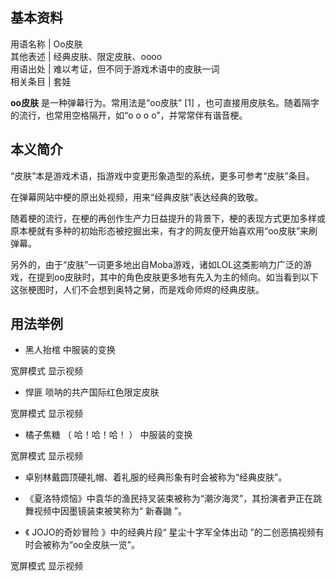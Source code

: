 **基本资料**  
---  
用语名称  |  Oo皮肤   
其他表述  |  经典皮肤、限定皮肤、oooo   
用语出处  |  难以考证，但不同于游戏术语中的皮肤一词   
相关条目  |  套娃   
  
**oo皮肤** 是一种弹幕行为。常用法是“oo皮肤”  [1]  ，也可直接用皮肤名。随着隔字的流行，也常用空格隔开，如“o o o
o”，并常常伴有谐音梗。

##  本义简介

“皮肤”本是游戏术语，指游戏中变更形象造型的系统，更多可参考“皮肤”条目。

在弹幕网站中梗的原出处视频，用来“经典皮肤”表达经典的致敬。

随着梗的流行，在梗的再创作生产力日益提升的背景下，梗的表现方式更加多样或原本梗就有多种的初始形态被挖掘出来，有才的网友便开始喜欢用“oo皮肤”来刷弹幕。

另外的，由于“皮肤”一词更多地出自Moba游戏，诸如LOL这类影响力广泛的游戏，在提到oo皮肤时，其中的角色皮肤更多地有先入为主的倾向。如当看到以下这张梗图时，人们不会想到奥特之舅，而是戏命师烬的经典皮肤。

##  用法举例

  * 黑人抬棺  中服装的变换 

宽屏模式  显示视频

  * 悍匪  唢呐的共产国际红色限定皮肤 

宽屏模式  显示视频

  * 橘子焦糖  （  哈！哈！哈！  ）  中服装的变换 

宽屏模式  显示视频

  * 卓别林戴圆顶硬礼帽、着礼服的经典形象有时会被称为“经典皮肤”。 

  * 《夏洛特烦恼》中袁华的渔民持叉装束被称为“潮汐海灵”，其扮演者尹正在跳舞视频中因墨镜装束被笑称为“  新春鼬  ”。 

  * 《  JOJO的奇妙冒险  》中的经典片段“  星尘十字军全体出动  ”的二创恶搞视频有时会被称为“oo全皮肤一览”。 

宽屏模式  显示视频